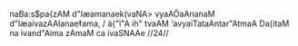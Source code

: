 naBa:s$pa{zAM d"Iæamanaek(vaNA>
vyaAÔaAnanaM d"IæaivazAAlanae‡ama, /
ä{"î"A ih" tvaAM ‘avyaiTataAntar"AtmaA
Da{itaM na ivand"Aima zAmaM ca ivaSNAAe //24//